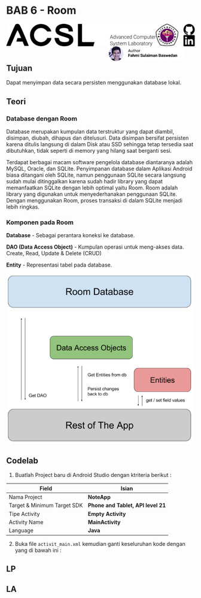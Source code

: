 # BAB 6 - Room 

<img align="left" src="../images/logo.png" width="400">
<img align="left" src="../images/logo_ug.jpg" width="60">
<a href="https://github.com/fahmisbas">
  <img align="right" src="../images/Github.png" width="30">
</a>
<a href="https://www.linkedin.com/in/fahmisbas/">
  <img align="right" src="../images/LinkedIn.png" width="30">
</a>
<img align="right" src="../images/FahmiSulaimanBaswedan.png" width="200">
<br/><br/><br/><br/>

## Tujuan
Dapat menyimpan data secara persisten menggunakan database lokal.
## Teori
### Database dengan Room
Database merupakan kumpulan data terstruktur yang dapat diambil, disimpan, diubah, dihapus dan ditelusuri. Data disimpan bersifat persisten karena ditulis langsung di dalam Disk atau SSD sehingga tetap tersedia saat dibutuhkan, tidak seperti di memory yang hilang saat berganti sesi.

Terdapat berbagai macam software pengelola database diantaranya adalah MySQL, Oracle, dan SQLite. Penyimpanan database dalam Aplikasi Android biasa ditangani oleh SQLite, namun penggunaan SQLite secara langsung sudah mulai ditinggalkan karena sudah hadir library yang dapat memanfaatkan SQLite dengan lebih optimal yaitu Room. Room adalah library yang digunakan untuk menyederhanakan penggunaan SQLite. Dengan menggunakan Room, proses transaksi di dalam SQLite menjadi lebih ringkas.


### Komponen pada Room

__Database__ - Sebagai perantara koneksi ke database.

__DAO (Data Access Object)__ - Kumpulan operasi untuk meng-akses data. Create, Read, Update & Delete (CRUD)

__Entity__ - Representasi tabel pada database.

<p align="center">
  <img src="images/room_architecture.png">
</p>


## Codelab
1. Buatlah Project baru di Android Studio dengan ktriteria berikut :

| Field     | Isian |
| ---      | ---       |
| Nama Project  | **NoteApp**   |
| Target & Minimum Target SDK  | **Phone and Tablet, API level 21**  |
| Tipe Activity | **Empty Activity** |
| Activity Name | **MainActivity** | 
| Language | **Java** |

2. Buka file `activit_main.xml` kemudian ganti keseluruhan kode dengan yang di bawah ini :


## LP


## LA

